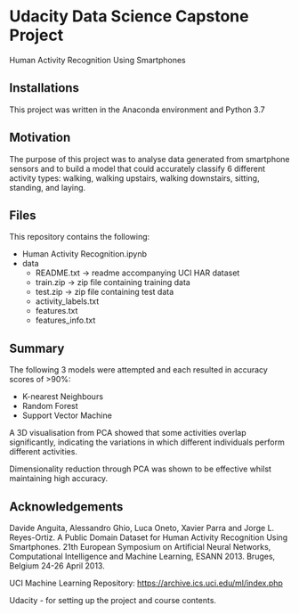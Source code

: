 # Udacity Data Science Capstone Project

Human Activity Recognition Using Smartphones

## Installations
This project was written in the Anaconda environment and Python 3.7

## Motivation

The purpose of this project was to analyse data generated from smartphone sensors and to build a model that could accurately classify 6 different activity types: walking, walking upstairs, walking downstairs, sitting, standing, and laying.

## Files

This repository contains the following:

- Human Activity Recognition.ipynb
- data
    - README.txt -> readme accompanying UCI HAR dataset
    - train.zip -> zip file containing training data
    - test.zip -> zip file containing test data
    - activity_labels.txt
    - features.txt
    - features_info.txt

    
## Summary

The following 3 models were attempted and each resulted in accuracy scores of >90%:
- K-nearest Neighbours
- Random Forest
- Support Vector Machine

A 3D visualisation from PCA showed that some activities overlap significantly, indicating the variations in which different individuals perform different activities.

Dimensionality reduction through PCA was shown to be effective whilst maintaining high accuracy.

## Acknowledgements

Davide Anguita, Alessandro Ghio, Luca Oneto, Xavier Parra and Jorge L. Reyes-Ortiz. A Public Domain Dataset for Human Activity Recognition Using Smartphones. 21th European Symposium on Artificial Neural Networks, Computational Intelligence and Machine Learning, ESANN 2013. Bruges, Belgium 24-26 April 2013. 

UCI Machine Learning Repository: https://archive.ics.uci.edu/ml/index.php

Udacity - for setting up the project and course contents.

